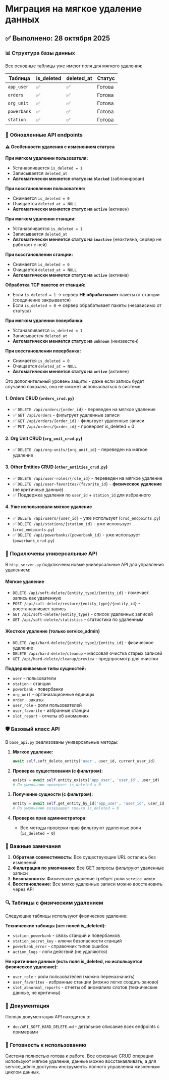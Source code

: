 # Миграция на мягкое удаление данных

## ✅ Выполнено: 28 октября 2025

### 📊 Структура базы данных

Все основные таблицы уже имеют поля для мягкого удаления:

| Таблица | is_deleted | deleted_at | Статус |
|---------|-----------|-----------|--------|
| `app_user` | ✅ | ✅ | Готова |
| `orders` | ✅ | ✅ | Готова |
| `org_unit` | ✅ | ✅ | Готова |
| `powerbank` | ✅ | ✅ | Готова |
| `station` | ✅ | ✅ | Готова |

### 🔧 Обновленные API endpoints

#### ⚠️ Особенности удаления с изменением статуса

**При мягком удалении пользователя:**
- Устанавливается `is_deleted = 1`
- Записывается `deleted_at`
- **Автоматически меняется статус на `blocked`** (заблокирован)

**При восстановлении пользователя:**
- Снимается `is_deleted = 0`
- Очищается `deleted_at = NULL`
- **Автоматически меняется статус на `active`** (активен)

**При мягком удалении станции:**
- Устанавливается `is_deleted = 1`
- Записывается `deleted_at`
- **Автоматически меняется статус на `inactive`** (неактивна, сервер не работает с ней)

**При восстановлении станции:**
- Снимается `is_deleted = 0`
- Очищается `deleted_at = NULL`
- **Автоматически меняется статус на `active`** (активна)

**Обработка TCP пакетов от станций:**
- Если `is_deleted = 1` → сервер **НЕ обрабатывает** пакеты от станции (соединение закрывается)
- Если `is_deleted = 0` → сервер обрабатывает пакеты (независимо от статуса)

**При мягком удалении повербанка:**
- Устанавливается `is_deleted = 1`
- Записывается `deleted_at`
- **Автоматически меняется статус на `unknown`** (неизвестен)

**При восстановлении повербанка:**
- Снимается `is_deleted = 0`
- Очищается `deleted_at = NULL`
- **Автоматически меняется статус на `active`** (активен)

Это дополнительный уровень защиты - даже если запись будет случайно показана, она не сможет использоваться в системе.

#### 1. Orders CRUD (`orders_crud.py`)
- ✅ `DELETE /api/orders/{order_id}` - переведен на мягкое удаление
- ✅ `GET /api/orders` - фильтрует удаленные записи
- ✅ `GET /api/orders/{order_id}` - фильтрует удаленные записи
- ✅ `PUT /api/orders/{order_id}` - проверяет is_deleted = 0

#### 2. Org Unit CRUD (`org_unit_crud.py`)
- ✅ `DELETE /api/org-units/{org_unit_id}` - переведен на мягкое удаление

#### 3. Other Entities CRUD (`other_entities_crud.py`)
- ✅ `DELETE /api/user-roles/{role_id}` - переведен на мягкое удаление
- ✅ `DELETE /api/user-favorites/{favorite_id}` - **физическое удаление** (не критичные данные)
- ✅ Поддержка удаления по `user_id` + `station_id` для избранного

#### 4. Уже использовали мягкое удаление
- ✅ `DELETE /api/users/{user_id}` - уже использует (`crud_endpoints.py`)
- ✅ `DELETE /api/stations/{station_id}` - уже использует (`crud_endpoints.py`)
- ✅ `DELETE /api/powerbanks/{powerbank_id}` - уже использует (`powerbank_crud.py`)

### 🔌 Подключены универсальные API

В `http_server.py` подключены новые универсальные API для управления удалением:

#### Мягкое удаление
- `DELETE /api/soft-delete/{entity_type}/{entity_id}` - помечает запись как удаленную
- `POST /api/soft-delete/restore/{entity_type}/{entity_id}` - восстанавливает запись
- `GET /api/soft-delete/{entity_type}` - список удаленных записей
- `GET /api/soft-delete/statistics` - статистика по удаленным

#### Жесткое удаление (только service_admin)
- `DELETE /api/hard-delete/{entity_type}/{entity_id}` - физическое удаление
- `DELETE /api/hard-delete/cleanup` - массовая очистка старых записей
- `GET /api/hard-delete/cleanup/preview` - предпросмотр для очистки

**Поддерживаемые типы сущностей:**
- `user` - пользователи
- `station` - станции
- `powerbank` - повербанки
- `org_unit` - организационные единицы
- `order` - заказы
- `user_role` - роли пользователей
- `user_favorite` - избранные станции
- `slot_report` - отчеты об аномалиях

### 🛡️ Базовый класс API

В `base_api.py` реализованы универсальные методы:

1. **Мягкое удаление:**
   ```python
   await self.soft_delete_entity('user', user_id, current_user_id)
   ```

2. **Проверка существования (с фильтром):**
   ```python
   exists = await self.entity_exists('app_user', 'user_id', user_id)
   # По умолчанию проверяет is_deleted = 0
   ```

3. **Получение сущности (с фильтром):**
   ```python
   entity = await self.get_entity_by_id('app_user', 'user_id', user_id)
   # По умолчанию возвращает только is_deleted = 0
   ```

4. **Проверка прав администратора:**
   - Все методы проверки прав фильтруют удаленные роли (`is_deleted = 0`)

### 📌 Важные замечания

1. **Обратная совместимость:** Все существующие URL остались без изменений
2. **Фильтрация по умолчанию:** Все GET запросы фильтруют удаленные записи
3. **Безопасность:** Физическое удаление требует роли `service_admin`
4. **Восстановление:** Все мягко удаленные записи можно восстановить через API

### 🔍 Таблицы с физическим удалением

Следующие таблицы используют физическое удаление:

**Технические таблицы (нет полей is_deleted):**
- `station_powerbank` - связь станций и повербанков
- `station_secret_key` - ключи безопасности станций
- `powerbank_error` - справочник типов ошибок
- `action_logs` - логи действий (не удаляются)

**Не критичные данные (есть поля is_deleted, но используется физическое удаление):**
- `user_role` - роли пользователей (можно переназначить)
- `user_favorites` - избранные станции (можно легко создать заново)
- `slot_abnormal_reports` - отчеты об аномалиях слотов (технические данные, не критичны)

### 📖 Документация

Полная документация API находится в:
- `doc/API_SOFT_HARD_DELETE.md` - детальное описание всех endpoints с примерами

### 🚀 Готовность к использованию

Система полностью готова к работе. Все основные CRUD операции используют мягкое удаление, данные можно восстанавливать, а для service_admin доступны инструменты полного управления жизненным циклом данных.

